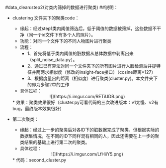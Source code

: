 
#data_clean:step2(对类内筛掉的数据进行聚类)
##说明：
* clustering 文件夹下的聚类code：
 	* 缘起：经过step1类内阈值筛选后，低于阈值的数据被筛掉，这些数据不干净（同一个id文件下有多个人的照片）。
	* 功能：对同一个文件下的不同人物图片进行聚类
	* 流程：
		* 1、首先将低于类内阈值的脏数据从总体数据中剥离出来（split_noise_data.py）。   
		* 2、通过已有算法对同一个文件夹下的所有图片进行人脸检测后并提特征并两两求相似度（修改的insight-face接口）（cosine距离*127）  
		* 3、根据度量出的距离（相似度）进行聚类(cluster.py)。本文件夹下的即为步骤2中的工作
	* 具体过程：   
	<center/>
	![](https://i.imgur.com/RETiUDB.png)  
	</center>
	* 效果：聚类效果很好（cluster.py可看代码的三次改进版本：v1太慢、v2有bug，最终版本效果很好）

* 第二次聚类：  
	* 缘起：经过上一步的聚类后对各ID下的脏数据完成了聚类，但根据实际的数据集情况，在不同的ID下同样混有相同的人，因此还需要在上一步的聚类结果的基础上进行第二次的聚类。
	* 具体过程：
	<center/>    
	![](https://i.imgur.com/LfHiiY5.png)
    </center>   
	* 代码：second_cluster.py

